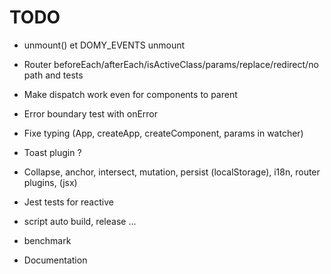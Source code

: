 # TODO

- unmount() et DOMY_EVENTS unmount
- Router beforeEach/afterEach/isActiveClass/params/replace/redirect/no path and tests
- Make dispatch work even for components to parent
- Error boundary test with onError
- Fixe typing (App, createApp, createComponent, params in watcher)

- Toast plugin ?
- Collapse, anchor, intersect, mutation, persist (localStorage), i18n, router plugins, (jsx)
- Jest tests for reactive
- script auto build, release ...
- benchmark
- Documentation
